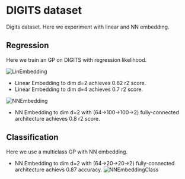 # DIGITS dataset

Digits dataset. Here we experiment with linear and NN embedding. 

## Regression

Here we train an GP on DIGITS with regression likelihood.

![LinEmbedding](https://cloud.githubusercontent.com/assets/14368801/24927164/b6765736-1f06-11e7-9a25-5dc2f3ec8e11.png)

- Linear Embedding to dim d=2 achieves 0.62 r2 score.
- Linear Embedding to dim d=4 achieves 0.7 r2 score.

![NNEmbedding](https://cloud.githubusercontent.com/assets/14368801/24982997/ffc95c08-1fec-11e7-9f7d-856628291913.png)

- NN Embedding to dim d=2 with (64->100->100->2) fully-connected architecture 
  achieves 0.8 r2 score.

## Classification

Here we use a multiclass GP with NN embedding. 
- NN Embedding to dim d=2 with (64->20->20->2) fully-connected architecture 
  achievs 0.87 accuracy. 
![NNEmbeddingClass](https://cloud.githubusercontent.com/assets/14368801/25273973/cecfce9c-2696-11e7-8281-f4de84919e8d.png)
